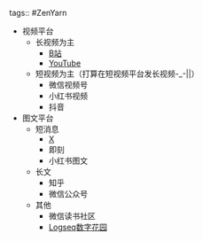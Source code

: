 tags:: #ZenYarn

- 视频平台
	- 长视频为主
		- [B站](https://space.bilibili.com/411380357)
		- [YouTube](https://www.youtube.com/@zenyarnliu)
	- 短视频为主（打算在短视频平台发长视频-_-||）
		- 微信视频号
		- 小红书视频
		- 抖音
- 图文平台
	- 短消息
		- [X](https://x.com/zen_yarn)
		- 即刻
		- 小红书图文
	- 长文
		- 知乎
		- 微信公众号
	- 其他
		- 微信读书社区
		- [Logseq数字花园](https://zenyarn.github.io)